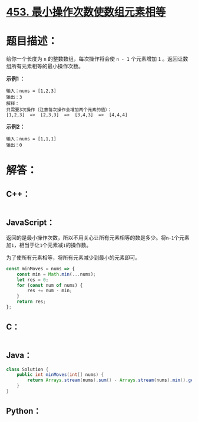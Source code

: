 # [453. 最小操作次数使数组元素相等](https://leetcode-cn.com/problems/minimum-moves-to-equal-array-elements/)

# 题目描述：

给你一个长度为 `n` 的整数数组，每次操作将会使 `n - 1` 个元素增加 `1` 。返回让数组所有元素相等的最小操作次数。

**示例1 ：**

```
输入：nums = [1,2,3]
输出：3
解释：
只需要3次操作（注意每次操作会增加两个元素的值）：
[1,2,3]  =>  [2,3,3]  =>  [3,4,3]  =>  [4,4,4]
```

**示例2：**

```
输入：nums = [1,1,1]
输出：0
```



# 解答：

## C++：

```C++

```

## JavaScript：

返回的是最小操作次数，所以不用关心让所有元素相等的数是多少。将`n-1`个元素加`1`，相当于让`1`个元素减`1`的操作数。

为了使所有元素相等，将所有元素减少到最小的元素即可。

```javascript
const minMoves = nums => {
    const min = Math.min(...nums);
    let res = 0;
    for (const num of nums) {
        res += num - min;
    }
    return res;
};
```

## C：
```c

```

## Java：
```java
class Solution {
    public int minMoves(int[] nums) {
        return Arrays.stream(nums).sum() - Arrays.stream(nums).min().getAsInt() * nums.length;
    }
}
```

## Python：

```python

```

